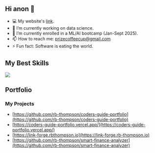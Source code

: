 ## Hi anon 👋

- 💻 My website's [link](https://rbthompson.io/).
- 🔭 I’m currently working on data science.
- 🌱 I’m currently enrolled in a ML/AI bootcamp (Jan-Sept 2025).
- 📫 How to reach me: prizecoffeecup@gmail.com
- ⚡ Fun fact: Software is eating the world.


## My Best Skills

<!-- https://github.com/tandpfun/skill-icons#readme -->
<img src="https://skillicons.dev/icons?i=ai,github,githubactions,laravel,postman,py,pytorch,js,npm,tensorflow,vscode&theme=light" />

<br />

## Portfolio

### My Projects

- [https://github.com/rb-thompson/coders-guide-portfolio](https://github.com/rb-thompson/coders-guide-portfolio)
- [https://coders-guide-portfolio.vercel.app/](https://coders-guide-portfolio.vercel.app/)
- [https://link-forge.rbthompson.io](https://link-forge.rb-thompson.io)
- [https://github.com/rb-thompson/smart-finance-analyzer](https://github.com/rb-thompson/smart-finance-analyzer)
